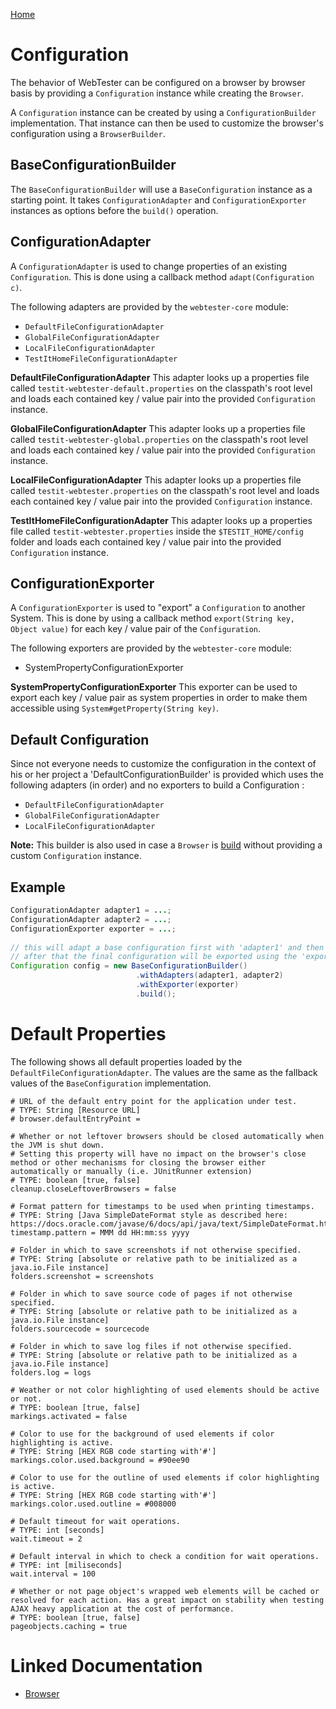 [Home](../README.md)

# Configuration

The behavior of WebTester can be configured on a browser by browser basis
by providing a `Configuration` instance while creating the `Browser`.

A `Configuration` instance can be created by using a `ConfigurationBuilder` implementation.
That instance can then be used to customize the browser's configuration using a `BrowserBuilder`.

## BaseConfigurationBuilder
The `BaseConfigurationBuilder` will use a `BaseConfiguration` instance as a starting point.
It takes `ConfigurationAdapter` and `ConfigurationExporter` instances as options before the `build()` operation.

## ConfigurationAdapter
A `ConfigurationAdapter` is used to change properties of an existing `Configuration`.
This is done using a callback method `adapt(Configuration c)`.

The following adapters are provided by the `webtester-core` module:

- `DefaultFileConfigurationAdapter`
- `GlobalFileConfigurationAdapter`
- `LocalFileConfigurationAdapter`
- `TestItHomeFileConfigurationAdapter`

**DefaultFileConfigurationAdapter**
This adapter looks up a properties file called `testit-webtester-default.properties` on the classpath's root level
and loads each contained key / value pair into the provided `Configuration` instance.

**GlobalFileConfigurationAdapter**
This adapter looks up a properties file called `testit-webtester-global.properties` on the classpath's root level
and loads each contained key / value pair into the provided `Configuration` instance.

**LocalFileConfigurationAdapter**
This adapter looks up a properties file called `testit-webtester.properties` on the classpath's root level
and loads each contained key / value pair into the provided `Configuration` instance.

**TestItHomeFileConfigurationAdapter**
This adapter looks up a properties file called `testit-webtester.properties` inside the `$TESTIT_HOME/config` folder
and loads each contained key / value pair into the provided `Configuration` instance.

## ConfigurationExporter
A `ConfigurationExporter` is used to "export" a `Configuration` to another System.
This is done by using a callback method `export(String key, Object value)` for each key / value pair of the `Configuration`.

The following exporters are provided by the `webtester-core` module:

- SystemPropertyConfigurationExporter

**SystemPropertyConfigurationExporter**
This exporter can be used to export each key / value pair as system properties in order to make them accessible using `System#getProperty(String key)`.

## Default Configuration
Since not everyone needs to customize the configuration in the context of his or her project
a 'DefaultConfigurationBuilder' is provided which uses the following adapters (in order)
and no exporters to build a Configuration :
   
- `DefaultFileConfigurationAdapter`
- `GlobalFileConfigurationAdapter`
- `LocalFileConfigurationAdapter`
   
**Note:** This builder is also used in case a `Browser` is [build](browser.md) without providing a custom `Configuration` instance.

## Example
```java
ConfigurationAdapter adapter1 = ...;
ConfigurationAdapter adapter2 = ...;
ConfigurationExporter exporter = ...;
 
// this will adapt a base configuration first with 'adapter1' and then with 'adapter2'
// after that the final configuration will be exported using the 'exporter'
Configuration config = new BaseConfigurationBuilder()
                            .withAdapters(adapter1, adapter2)
                            .withExporter(exporter)
                            .build();
```

# Default Properties
The following shows all default properties loaded by the `DefaultFileConfigurationAdapter`.
The values are the same as the fallback values of the `BaseConfiguration` implementation.

```properties
# URL of the default entry point for the application under test.
# TYPE: String [Resource URL]
# browser.defaultEntryPoint =

# Whether or not leftover browsers should be closed automatically when the JVM is shut down.
# Setting this property will have no impact on the browser's close method or other mechanisms for closing the browser either automatically or manually (i.e. JUnitRunner extension)
# TYPE: boolean [true, false]
cleanup.closeLeftoverBrowsers = false
 
# Format pattern for timestamps to be used when printing timestamps.
# TYPE: String [Java SimpleDateFormat style as described here: https://docs.oracle.com/javase/6/docs/api/java/text/SimpleDateFormat.html]
timestamp.pattern = MMM dd HH:mm:ss yyyy
 
# Folder in which to save screenshots if not otherwise specified.
# TYPE: String [absolute or relative path to be initialized as a java.io.File instance]
folders.screenshot = screenshots
 
# Folder in which to save source code of pages if not otherwise specified.
# TYPE: String [absolute or relative path to be initialized as a java.io.File instance]
folders.sourcecode = sourcecode
 
# Folder in which to save log files if not otherwise specified.
# TYPE: String [absolute or relative path to be initialized as a java.io.File instance]
folders.log = logs
 
# Weather or not color highlighting of used elements should be active or not.
# TYPE: boolean [true, false]
markings.activated = false
 
# Color to use for the background of used elements if color highlighting is active.
# TYPE: String [HEX RGB code starting with'#']
markings.color.used.background = #90ee90
 
# Color to use for the outline of used elements if color highlighting is active.
# TYPE: String [HEX RGB code starting with'#']
markings.color.used.outline = #008000
 
# Default timeout for wait operations.
# TYPE: int [seconds]
wait.timeout = 2
 
# Default interval in which to check a condition for wait operations.
# TYPE: int [miliseconds]
wait.interval = 100
 
# Whether or not page object's wrapped web elements will be cached or resolved for each action. Has a great impact on stability when testing AJAX heavy application at the cost of performance.
# TYPE: boolean [true, false]
pageobjects.caching = true
```

# Linked Documentation

- [Browser](browser.md)
